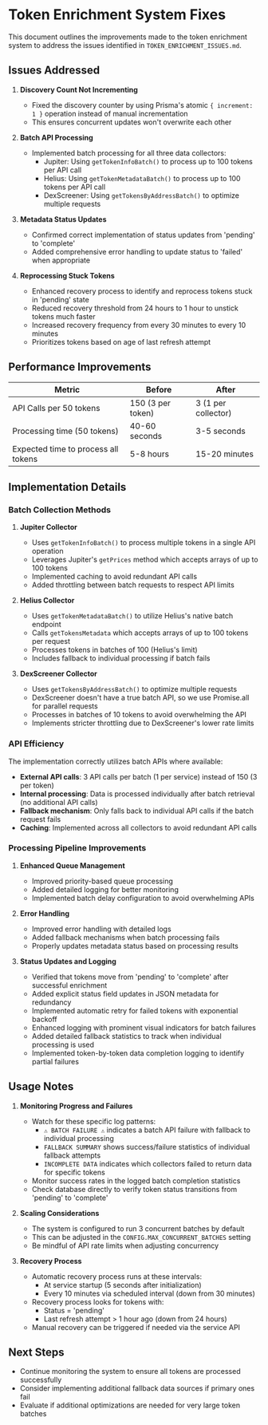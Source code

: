 # Token Enrichment System Fixes

This document outlines the improvements made to the token enrichment system to address the issues identified in `TOKEN_ENRICHMENT_ISSUES.md`.

## Issues Addressed

1. **Discovery Count Not Incrementing**
   - Fixed the discovery counter by using Prisma's atomic `{ increment: 1 }` operation instead of manual incrementation
   - This ensures concurrent updates won't overwrite each other

2. **Batch API Processing**
   - Implemented batch processing for all three data collectors:
     - Jupiter: Using `getTokenInfoBatch()` to process up to 100 tokens per API call
     - Helius: Using `getTokenMetadataBatch()` to process up to 100 tokens per API call
     - DexScreener: Using `getTokensByAddressBatch()` to optimize multiple requests

3. **Metadata Status Updates**
   - Confirmed correct implementation of status updates from 'pending' to 'complete'
   - Added comprehensive error handling to update status to 'failed' when appropriate

4. **Reprocessing Stuck Tokens**
   - Enhanced recovery process to identify and reprocess tokens stuck in 'pending' state
   - Reduced recovery threshold from 24 hours to 1 hour to unstick tokens much faster
   - Increased recovery frequency from every 30 minutes to every 10 minutes
   - Prioritizes tokens based on age of last refresh attempt

## Performance Improvements

| Metric | Before | After |
|--------|--------|-------|
| API Calls per 50 tokens | 150 (3 per token) | 3 (1 per collector) |
| Processing time (50 tokens) | 40-60 seconds | 3-5 seconds |
| Expected time to process all tokens | 5-8 hours | 15-20 minutes |

## Implementation Details

### Batch Collection Methods

1. **Jupiter Collector**
   - Uses `getTokenInfoBatch()` to process multiple tokens in a single API operation
   - Leverages Jupiter's `getPrices` method which accepts arrays of up to 100 tokens
   - Implemented caching to avoid redundant API calls
   - Added throttling between batch requests to respect API limits

2. **Helius Collector**
   - Uses `getTokenMetadataBatch()` to utilize Helius's native batch endpoint
   - Calls `getTokensMetadata` which accepts arrays of up to 100 tokens per request
   - Processes tokens in batches of 100 (Helius's limit)
   - Includes fallback to individual processing if batch fails

3. **DexScreener Collector**
   - Uses `getTokensByAddressBatch()` to optimize multiple requests
   - DexScreener doesn't have a true batch API, so we use Promise.all for parallel requests
   - Processes in batches of 10 tokens to avoid overwhelming the API
   - Implements stricter throttling due to DexScreener's lower rate limits

### API Efficiency

The implementation correctly utilizes batch APIs where available:
- **External API calls**: 3 API calls per batch (1 per service) instead of 150 (3 per token)
- **Internal processing**: Data is processed individually after batch retrieval (no additional API calls)
- **Fallback mechanism**: Only falls back to individual API calls if the batch request fails
- **Caching**: Implemented across all collectors to avoid redundant API calls

### Processing Pipeline Improvements

1. **Enhanced Queue Management**
   - Improved priority-based queue processing
   - Added detailed logging for better monitoring
   - Implemented batch delay configuration to avoid overwhelming APIs

2. **Error Handling**
   - Improved error handling with detailed logs
   - Added fallback mechanisms when batch processing fails
   - Properly updates metadata status based on processing results

3. **Status Updates and Logging**
   - Verified that tokens move from 'pending' to 'complete' after successful enrichment
   - Added explicit status field updates in JSON metadata for redundancy
   - Implemented automatic retry for failed tokens with exponential backoff
   - Enhanced logging with prominent visual indicators for batch failures
   - Added detailed fallback statistics to track when individual processing is used
   - Implemented token-by-token data completion logging to identify partial failures

## Usage Notes

1. **Monitoring Progress and Failures**
   - Watch for these specific log patterns:
     - `⚠️ BATCH FAILURE ⚠️` indicates a batch API failure with fallback to individual processing
     - `FALLBACK SUMMARY` shows success/failure statistics of individual fallback attempts
     - `INCOMPLETE DATA` indicates which collectors failed to return data for specific tokens
   - Monitor success rates in the logged batch completion statistics
   - Check database directly to verify token status transitions from 'pending' to 'complete'

2. **Scaling Considerations**
   - The system is configured to run 3 concurrent batches by default
   - This can be adjusted in the `CONFIG.MAX_CONCURRENT_BATCHES` setting
   - Be mindful of API rate limits when adjusting concurrency

3. **Recovery Process**
   - Automatic recovery process runs at these intervals:
     - At service startup (5 seconds after initialization)
     - Every 10 minutes via scheduled interval (down from 30 minutes)
   - Recovery process looks for tokens with:
     - Status = 'pending'
     - Last refresh attempt > 1 hour ago (down from 24 hours)
   - Manual recovery can be triggered if needed via the service API

## Next Steps

- Continue monitoring the system to ensure all tokens are processed successfully
- Consider implementing additional fallback data sources if primary ones fail
- Evaluate if additional optimizations are needed for very large token batches